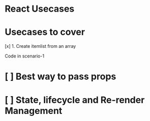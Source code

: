 # React Usecases

# Usecases to cover

[x] 1. Create itemlist from an array

Code in scenario-1

# [  ] Best way to pass props 

# [ ] State, lifecycle and  Re-render Management
